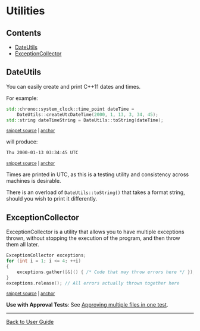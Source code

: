 <!--
GENERATED FILE - DO NOT EDIT
This file was generated by [MarkdownSnippets](https://github.com/SimonCropp/MarkdownSnippets).
Source File: /doc/mdsource/Utilities.source.md
To change this file edit the source file and then execute ./run_markdown_templates.sh.
-->

<a id="top"></a>

# Utilities

<!-- toc -->
## Contents

  * [DateUtils](#dateutils)
  * [ExceptionCollector](#exceptioncollector)<!-- endtoc -->

## DateUtils

You can easily create and print C++11 dates and times.

For example:

<!-- snippet: date_and_time -->
<a id='snippet-date_and_time'/></a>
```cpp
std::chrono::system_clock::time_point dateTime =
    DateUtils::createUtcDateTime(2000, 1, 13, 3, 34, 45);
std::string dateTimeString = DateUtils::toString(dateTime);
```
<sup><a href='/tests/DocTest_Tests/utilities/DateUtilsTests.cpp#L9-L13' title='File snippet `date_and_time` was extracted from'>snippet source</a> | <a href='#snippet-date_and_time' title='Navigate to start of snippet `date_and_time`'>anchor</a></sup>
<!-- endsnippet -->

will produce:

<!-- snippet: DateUtilsTests.createDateTime.approved.txt -->
<a id='snippet-DateUtilsTests.createDateTime.approved.txt'/></a>
```txt
Thu 2000-01-13 03:34:45 UTC
```
<sup><a href='/tests/DocTest_Tests/utilities/approval_tests/DateUtilsTests.createDateTime.approved.txt#L1-L1' title='File snippet `DateUtilsTests.createDateTime.approved.txt` was extracted from'>snippet source</a> | <a href='#snippet-DateUtilsTests.createDateTime.approved.txt' title='Navigate to start of snippet `DateUtilsTests.createDateTime.approved.txt`'>anchor</a></sup>
<!-- endsnippet -->

Times are printed in UTC, as this is a testing utility and consistency across machines is desirable.

There is an overload of `DateUtils::toString()` that takes a format string, should you wish to print it differently.


## ExceptionCollector

ExceptionCollector is a utility that allows you to have multiple exceptions thrown, without stopping the execution of the program, and then throw them all later.

<!-- snippet: exception_collector_template -->
<a id='snippet-exception_collector_template'/></a>
```cpp
ExceptionCollector exceptions;
for (int i = 1; i <= 4; ++i)
{
    exceptions.gather([&]() { /* Code that may throw errors here */ });
}
exceptions.release(); // All errors actually thrown together here
```
<sup><a href='/tests/DocTest_Tests/utilities/ExceptionCollectorTests.cpp#L25-L32' title='File snippet `exception_collector_template` was extracted from'>snippet source</a> | <a href='#snippet-exception_collector_template' title='Navigate to start of snippet `exception_collector_template`'>anchor</a></sup>
<!-- endsnippet -->

**Use with Approval Tests**: See [Approving multiple files in one test](/doc/MultipleOutputFilesPerTest.md#approving-multiple-files-in-one-test).

---

[Back to User Guide](/doc/README.md#top)
